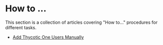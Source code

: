 [title]: # (How to ...)
[tags]: # (create,set-up)
[priority]: # (6500)
# How to ...

This section is a collection of articles covering "How to..." procedures for different tasks.

* [Add Thycotic One Users Manually](add-t1-user-manually.md)
